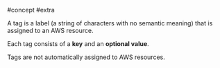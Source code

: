 #concept #extra

A tag is a label (a string of characters with no semantic meaning) that is assigned to an AWS resource.

Each tag consists of a **key** and an **optional value**.

Tags are not automatically assigned to AWS resources.